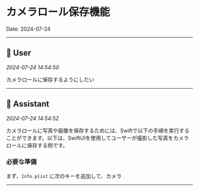 # カメラロール保存機能

Date: 2024-07-24

---

## 👤 User
*2024-07-24 14:54:50*

カメラロールに保存するようにしたい

---

## 🤖 Assistant
*2024-07-24 14:54:52*

カメラロールに写真や画像を保存するためには、Swiftで以下の手順を実行することができます。以下は、SwiftUIを使用してユーザーが撮影した写真をカメラロールに保存する例です。

### 必要な準備

まず、`Info.plist` に次のキーを追加して、カメラ

---
